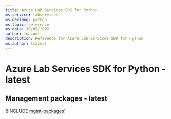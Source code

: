 ```yaml
---
title: Azure Lab Services SDK for Python
ms.service: labservices
ms.devlang: python
ms.topic: reference
ms.data: 10/05/2022
author: lmazuel
description: Reference for Azure Lab Services SDK for Python
ms.author: lmazuel
---
```

# Azure Lab Services SDK for Python - latest

## Management packages - latest
[!INCLUDE [mgmt-packages](lab-services-mgmt-index.md)]